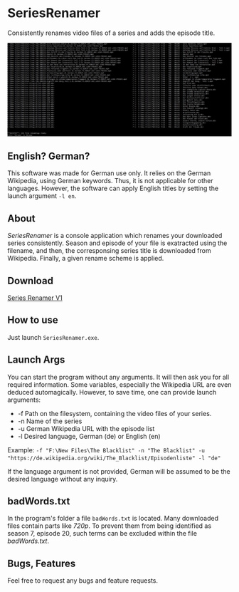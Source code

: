 # SeriesRenamer
Consistently renames video files of a series and adds the episode title.
 
 ![Screenshot](/DemoPics/01.png "Screenshot")
 
## English? German?
This software was made for German use only. It relies on the German Wikipedia, using German keywords. Thus, it is not applicable for other languages. However, the software can apply English titles by setting the launch argument `-l en`.


## About
*SeriesRenamer* is a console application which renames your downloaded series consistently.
Season and episode of your file is exatracted using the filename, and then, the corresponsing series title is downloaded from Wikipedia.
Finally, a given rename scheme is applied.

## Download
[Series Renamer V1](https://github.com/Tom852/SeriesRenamer/releases/download/v1/publish.rar)

## How to use
Just launch `SeriesRenamer.exe`.

## Launch Args
You can start the program without any arguments. It will then ask you for all required information. Some variables, especially the Wikipedia URL are even deduced automagically. However, to save time, one can provide launch arguments:

* -f Path on the filesystem, containing the video files of your series.
* -n Name of the series
* -u German Wikipedia URL with the episode list
* -l Desired language, German (de) or English (en)

Example: `-f "F:\New Files\The Blacklist" -n "The Blacklist" -u "https://de.wikipedia.org/wiki/The_Blacklist/Episodenliste" -l "de"`

If the language argument is not provided, German will be assumed to be the desired language without any inquiry.

## badWords.txt
In the program's folder a file `badWords.txt` is located. Many downloaded files contain parts like *720p*. To prevent them from being identified as season 7, episode 20, such terms can be excluded within the file *badWords.txt*.

## Bugs, Features
Feel free to request any bugs and feature requests.
